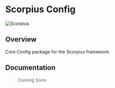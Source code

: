 # Scorpius Config

![Scorpius][1]

## Overview
Core Config package for the Scorpius framework.

## Documentation
> Coming Soon

[1]: https://raw.githubusercontent.com/scorpiusjs/graphics/master/logos/scorpiusjs-logo.png


